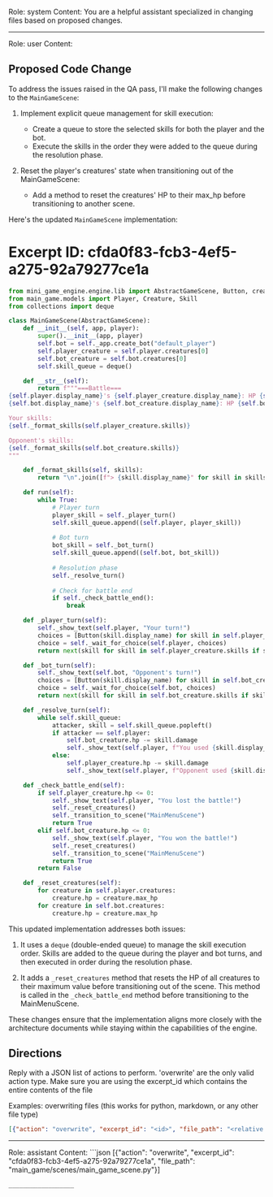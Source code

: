 Role: system
Content: You are a helpful assistant specialized in changing files based on proposed changes.
__________________
Role: user
Content: 
## Proposed Code Change
To address the issues raised in the QA pass, I'll make the following changes to the `MainGameScene`:

1. Implement explicit queue management for skill execution:
   - Create a queue to store the selected skills for both the player and the bot.
   - Execute the skills in the order they were added to the queue during the resolution phase.

2. Reset the player's creatures' state when transitioning out of the MainGameScene:
   - Add a method to reset the creatures' HP to their max_hp before transitioning to another scene.

Here's the updated `MainGameScene` implementation:

# Excerpt ID: cfda0f83-fcb3-4ef5-a275-92a79277ce1a
```python main_game/scenes/main_game_scene.py
from mini_game_engine.engine.lib import AbstractGameScene, Button, create_from_game_database
from main_game.models import Player, Creature, Skill
from collections import deque

class MainGameScene(AbstractGameScene):
    def __init__(self, app, player):
        super().__init__(app, player)
        self.bot = self._app.create_bot("default_player")
        self.player_creature = self.player.creatures[0]
        self.bot_creature = self.bot.creatures[0]
        self.skill_queue = deque()

    def __str__(self):
        return f"""===Battle===
{self.player.display_name}'s {self.player_creature.display_name}: HP {self.player_creature.hp}/{self.player_creature.max_hp}
{self.bot.display_name}'s {self.bot_creature.display_name}: HP {self.bot_creature.hp}/{self.bot_creature.max_hp}

Your skills:
{self._format_skills(self.player_creature.skills)}

Opponent's skills:
{self._format_skills(self.bot_creature.skills)}
"""

    def _format_skills(self, skills):
        return "\n".join([f"> {skill.display_name}" for skill in skills])

    def run(self):
        while True:
            # Player turn
            player_skill = self._player_turn()
            self.skill_queue.append((self.player, player_skill))
            
            # Bot turn
            bot_skill = self._bot_turn()
            self.skill_queue.append((self.bot, bot_skill))
            
            # Resolution phase
            self._resolve_turn()
            
            # Check for battle end
            if self._check_battle_end():
                break

    def _player_turn(self):
        self._show_text(self.player, "Your turn!")
        choices = [Button(skill.display_name) for skill in self.player_creature.skills]
        choice = self._wait_for_choice(self.player, choices)
        return next(skill for skill in self.player_creature.skills if skill.display_name == choice.display_name)

    def _bot_turn(self):
        self._show_text(self.bot, "Opponent's turn!")
        choices = [Button(skill.display_name) for skill in self.bot_creature.skills]
        choice = self._wait_for_choice(self.bot, choices)
        return next(skill for skill in self.bot_creature.skills if skill.display_name == choice.display_name)

    def _resolve_turn(self):
        while self.skill_queue:
            attacker, skill = self.skill_queue.popleft()
            if attacker == self.player:
                self.bot_creature.hp -= skill.damage
                self._show_text(self.player, f"You used {skill.display_name}! It dealt {skill.damage} damage.")
            else:
                self.player_creature.hp -= skill.damage
                self._show_text(self.player, f"Opponent used {skill.display_name}! It dealt {skill.damage} damage.")

    def _check_battle_end(self):
        if self.player_creature.hp <= 0:
            self._show_text(self.player, "You lost the battle!")
            self._reset_creatures()
            self._transition_to_scene("MainMenuScene")
            return True
        elif self.bot_creature.hp <= 0:
            self._show_text(self.player, "You won the battle!")
            self._reset_creatures()
            self._transition_to_scene("MainMenuScene")
            return True
        return False

    def _reset_creatures(self):
        for creature in self.player.creatures:
            creature.hp = creature.max_hp
        for creature in self.bot.creatures:
            creature.hp = creature.max_hp
```

This updated implementation addresses both issues:

1. It uses a `deque` (double-ended queue) to manage the skill execution order. Skills are added to the queue during the player and bot turns, and then executed in order during the resolution phase.

2. It adds a `_reset_creatures` method that resets the HP of all creatures to their maximum value before transitioning out of the scene. This method is called in the `_check_battle_end` method before transitioning to the MainMenuScene.

These changes ensure that the implementation aligns more closely with the architecture documents while staying within the capabilities of the engine.

## Directions
Reply with a JSON list of actions to perform. 'overwrite' are the only valid action type. 
Make sure you are using the excerpt_id which contains the entire contents of the file

Examples:
overwriting files (this works for python, markdown, or any other file type)
```json output_example1
[{"action": "overwrite", "excerpt_id": "<id>", "file_path": "<relative file path>"}]
```

__________________
Role: assistant
Content: ```json
[{"action": "overwrite", "excerpt_id": "cfda0f83-fcb3-4ef5-a275-92a79277ce1a", "file_path": "main_game/scenes/main_game_scene.py"}]
```
__________________
